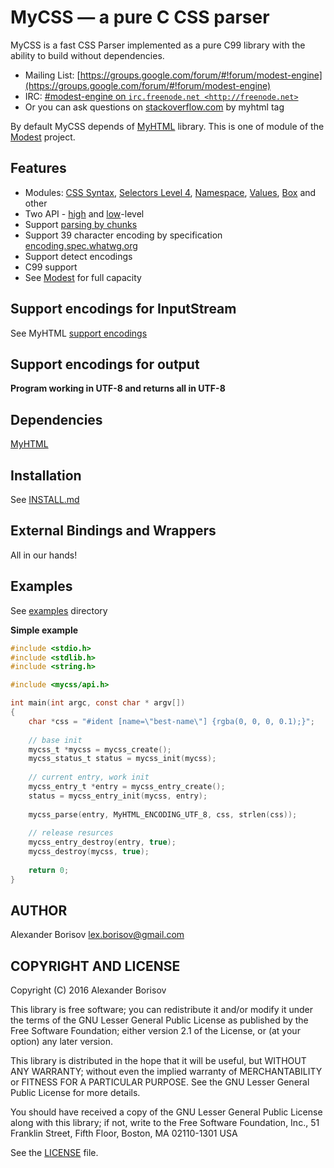 # MyCSS — a pure C CSS parser

MyCSS is a fast CSS Parser implemented as a pure C99 library with the ability to build without dependencies.

* Mailing List: [https://groups.google.com/forum/#!forum/modest-engine](https://groups.google.com/forum/#!forum/modest-engine)
* IRC: [#modest-engine on `irc.freenode.net <http://freenode.net>`](http://webchat.freenode.net?channels=%23modest-engine)
* Or you can ask questions on [stackoverflow.com](https://stackoverflow.com/questions/ask?tags=myhtml) by myhtml tag

By default MyCSS depends of [MyHTML] library. This is one of module of the [Modest] project.

## Features

- Modules: [CSS Syntax], [Selectors Level 4], [Namespace], [Values], [Box] and other
- Two API - [high] and [low]-level
- Support [parsing by chunks]
- Support 39 character encoding by specification [encoding.spec.whatwg.org]
- Support detect encodings
- C99 support 
- See [Modest] for full capacity

## Support encodings for InputStream

See MyHTML [support encodings]

## Support encodings for output

**Program working in UTF-8 and returns all in UTF-8**

## Dependencies

[MyHTML]

## Installation

See [INSTALL.md](https://github.com/lexborisov/mycss/blob/master/INSTALL.md)

## External Bindings and Wrappers

All in our hands!

## Examples

See [examples] directory

**Simple example**

```c
#include <stdio.h>
#include <stdlib.h>
#include <string.h>

#include <mycss/api.h>

int main(int argc, const char * argv[])
{
    char *css = "#ident [name=\"best-name\"] {rgba(0, 0, 0, 0.1);}";
    
    // base init
    mycss_t *mycss = mycss_create();
    mycss_status_t status = mycss_init(mycss);
    
    // current entry, work init
    mycss_entry_t *entry = mycss_entry_create();
    status = mycss_entry_init(mycss, entry);
    
    mycss_parse(entry, MyHTML_ENCODING_UTF_8, css, strlen(css));
    
    // release resurces
    mycss_entry_destroy(entry, true);
    mycss_destroy(mycss, true);
    
    return 0;
}
```

## AUTHOR

Alexander Borisov <lex.borisov@gmail.com>

## COPYRIGHT AND LICENSE

Copyright (C) 2016 Alexander Borisov

This library is free software; you can redistribute it and/or modify it under the terms of the GNU Lesser General Public License as published by the Free Software Foundation; either version 2.1 of the License, or (at your option) any later version.

This library is distributed in the hope that it will be useful, but WITHOUT ANY WARRANTY; without even the implied warranty of MERCHANTABILITY or FITNESS FOR A PARTICULAR PURPOSE.  See the GNU Lesser General Public License for more details.

You should have received a copy of the GNU Lesser General Public License along with this library; if not, write to the Free Software Foundation, Inc., 51 Franklin Street, Fifth Floor, Boston, MA  02110-1301 USA

See the [LICENSE] file.


[CSS Syntax]: https://www.w3.org/TR/css-syntax-3/
[high]: https://github.com/lexborisov/mycss/blob/master/include/mycss/api.h
[low]: https://github.com/lexborisov/mycss/tree/master/include/mycss
[MyHTML]: https://github.com/lexborisov/myhtml
[parsing by chunks]: https://github.com/lexborisov/mycss/blob/master/examples/tokenizer_chunk_high_level.c
[encoding.spec.whatwg.org]: https://encoding.spec.whatwg.org/
[Modest]: https://github.com/lexborisov/Modest
[support encodings]: https://github.com/lexborisov/myhtml#support-encodings-for-inputstream
[examples]: https://github.com/lexborisov/mycss/blob/master/examples/
[Selectors Level 4]: https://drafts.csswg.org/selectors/
[Namespace]: https://drafts.csswg.org/css-namespaces/
[Values]: https://drafts.csswg.org/css-values/
[Box]: https://drafts.csswg.org/css-box/
[LICENSE]: https://github.com/lexborisov/mycss/blob/master/LICENSE

